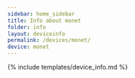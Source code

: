 ```yaml
---
sidebar: home_sidebar
title: Info about monet
folder: info
layout: deviceinfo
permalink: /devices/monet/
device: monet
---
```

{% include templates/device_info.md %}

